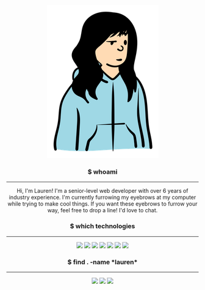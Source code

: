 <div align='center'>
  <img src='https://github.com/laurenball/laurenball/blob/main/img/openpeep.png'>
</div>


<h3 align='center'>$ whoami</h3>
<hr>
<p align='center'>
  Hi, I'm Lauren!  I'm a senior-level web developer with over 6 years of industry experience.
  I'm currently furrowing my eyebrows at my computer while trying to make cool things.
  If you want these eyebrows to furrow your way, feel free to drop a line! I'd love to chat.
</p>



<h3 align='center'>$ which technologies</h3>
<hr>
<p align='center'>
  <img src='https://img.shields.io/badge/ruby-%23CC342D.svg?&style=for-the-badge&logo=ruby&logoColor=white'/>
  <img src='https://img.shields.io/badge/rails%20-%23CC0000.svg?&style=for-the-badge&logo=ruby-on-rails&logoColor=white'/>
  <img src='https://img.shields.io/badge/javascript%20-%23F7DF1E.svg?&style=for-the-badge&logo=javascript&logoColor=black'/>
  <img src='https://img.shields.io/badge/postgres-%23316192.svg?&style=for-the-badge&logo=postgresql&logoColor=white'/>
  <img src='https://img.shields.io/badge/mysql-%2300f.svg?&style=for-the-badge&logo=mysql&logoColor=white'/>
  <img src='https://img.shields.io/badge/uikit%20-%232396F3.svg?&style=for-the-badge&logo=uikit&logoColor=white'/>
  <img src='https://img.shields.io/badge/circleci%20-%23343434.svg?&style=for-the-badge&logo=circleci&logoColor=white'/>
</p>



<h3 align='center'>$ find . -name *lauren*</h3>
<hr>
<p align='center'>
  <a href='mailto:lauren.l.dev@gmail.com?subject=Hi%20There!'><img src='https://img.shields.io/badge/Email%20-%23D14836.svg?&style=for-the-badge&logo=gmail&logoColor=white'/></a> 
  <a href='https://www.linkedin.com/in/lauren-ball/'><img src='https://img.shields.io/badge/linkedin%20-%230077B5.svg?&style=for-the-badge&logo=linkedin&logoColor=white'/></a> 
  <a href='https://discord.com/users/221687578997424129'><img src='https://img.shields.io/badge/Discord%20-%237289DA.svg?&style=for-the-badge&logo=discord&logoColor=white'/></a>
</p>
